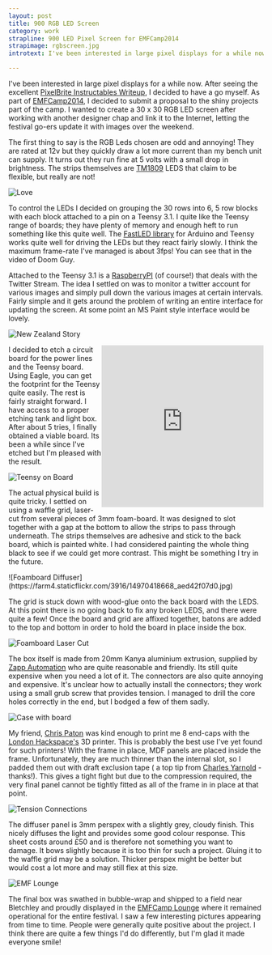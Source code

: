 ```yaml
---
layout: post
title: 900 RGB LED Screen 
category: work
strapline: 900 LED Pixel Screen for EMFCamp2014
strapimage: rgbscreen.jpg
introtext: I've been interested in large pixel displays for a while now. As part of EMFCamp2014, I decided to submit a proposal to the shiny projects part of the camp. I wanted to create a 30 x 30 RGB LED screen after working with another designer chap and link it to the Internet, letting the festival go-ers update it with images over the weekend.

---
```


I've been interested in large pixel displays for a while now. After seeing the excellent [PixelBrite Instructables Writeup](http://www.instructables.com/id/PixelBrite/), I decided to have a go myself. As part of [EMFCamp2014](http://www.emfcamp.org), I decided to submit a proposal to the shiny projects part of the camp. I wanted to create a 30 x 30 RGB LED screen after working with another designer chap and link it to the Internet, letting the festival go-ers update it with images over the weekend.

The first thing to say is the RGB Leds chosen are odd and annoying! They are rated at 12v but they quickly draw a lot more current than my bench unit can supply. It turns out they run fine at 5 volts with a small drop in brightness. The strips themselves are [TM1809](http://www.ledlightinghut.com/tm1809-digital-intelligent-led-strip-set.html) LEDS that claim to be flexible, but really are not!

![Love](https://farm4.staticflickr.com/3866/15156976315_1f2607d40a.jpg)

To control the LEDs I decided on grouping the 30 rows into 6, 5 row blocks with each block attached to a pin on a Teensy 3.1. I quite like the Teensy range of boards; they have plenty of memory and enough heft to run something like this quite well. The [FastLED library](http://fastled.io/) for Arduino and Teensy works quite well for driving the LEDs but they react fairly slowly. I think the maximum frame-rate I've managed is about 3fps! You can see that in the video of Doom Guy.


Attached to the Teensy 3.1 is a [RaspberryPI](http://www.raspberrypi.org/) (of course!) that deals with the Twitter Stream. The idea I settled on was to monitor a twitter account for various images and simply pull down the various images at certain intervals. Fairly simple and it gets around the problem of writing an entire interface for updating the screen. At some point an MS Paint style interface would be lovely.

![New Zealand Story](https://farm6.staticflickr.com/5580/15133947106_d7d108ec80.jpg)

<div class="clearfix"></div>

<iframe style="float:right" class="vine-embed" src="https://vine.co/v/MViiUllaTWb/embed/simple" width="320" height="320" frameborder="0"></iframe><script async src="//platform.vine.co/static/scripts/embed.js" charset="utf-8"></script>


I decided to etch a circuit board for the power lines and the Teensy board. Using Eagle, you can get the footprint for the Teensy quite easily. The rest is fairly straight forward. I have access to a proper etching tank and light box. After about 5 tries, I finally obtained a viable board. Its been a while since I've etched but I'm pleased with the result.

![Teensy on Board](https://farm6.staticflickr.com/5569/15133958786_f6c5d9b3fd.jpg)

The actual physical build is quite tricky. I settled on using a waffle grid, laser-cut from several pieces of 3mm foam-board. It was designed to slot together with a gap at the bottom to allow the strips to pass through underneath. The strips themselves are adhesive and stick to the back board, which is painted white. I had considered painting the whole thing black to see if we could get more contrast. This might be something I try in the future.


<div class="clearfix"></div>
![Foamboard Diffuser](https://farm4.staticflickr.com/3916/14970418668_aed42f07d0.jpg)

The grid is stuck down with wood-glue onto the back board with the LEDS. At this point there is no going back to fix any broken LEDS, and there were quite a few! Once the board and grid are affixed together, batons are added to the top and bottom in order to hold the board in place inside the box.

<div class="clearfix"></div>

![Foamboard Laser Cut](https://farm6.staticflickr.com/5560/15156592892_62813cc8e8.jpg)

The box itself is made from 20mm Kanya aluminium extrusion, supplied by [Zapp Automation](http://www.zappautomation.co.uk/) who are quite reasonable and friendly. Its still quite expensive when you need a lot of it. The connectors are also quite annoying and expensive. It's unclear how to actually install the connectors; they work using a small grub screw that provides tension. I managed to drill the core holes correctly in the end, but I bodged a few of them sadly.

<div class="clearfix"></div>

![Case with board](https://farm4.staticflickr.com/3837/14970409617_8f47d096d4.jpg)

My friend, [Chris Paton](https://www.facebook.com/chris.paton.507?fref=ts) was kind enough to print me 8 end-caps with the [London Hackspace's](http://london.hackspace.org.uk) 3D printer. This is probably the best use I've yet found for such printers! With the frame in place, MDF panels are placed inside the frame. Unfortunately, they are much thinner than the internal slot, so I padded them out with draft exclusion tape ( a top tip from [Charles Yarnold](https://twitter.com/CharlesYarnold) - thanks!). This gives a tight fight but due to the compression required, the very final panel cannot be tightly fitted as all of the frame in in place at that point.

<div class="clearfix"></div>

![Tension Connections](https://farm6.staticflickr.com/5586/14970252239_8ed9b24a21.jpg)

The diffuser panel is 3mm perspex with a slightly grey, cloudy finish. This nicely diffuses the light and provides some good colour response. This sheet costs around £50 and is therefore not something you want to damage. It bows slightly because it is too thin for such a project. Gluing it to the waffle grid may be a solution. Thicker perspex might be better but would cost a lot more and may still flex at this size.


<div class="clearfix"></div>

![EMF Lounge](https://farm4.staticflickr.com/3923/15156635162_ac4368a204.jpg)

The final box was swathed in bubble-wrap and shipped to a field near Bletchley and proudly displayed in the [EMFCamp Lounge](http://www.emfcamp.org) where it remained operational for the entire festival. I saw a few interesting pictures appearing from time to time. People were generally quite positive about the project. I think there are quite a few things I'd do differently, but I'm glad it made everyone smile!
